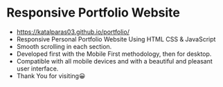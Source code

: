 # Responsive Portfolio Website
 
- https://katalparas03.github.io/portfolio/
- Responsive Personal Portfolio Website Using HTML CSS & JavaScript
- Smooth scrolling in each section.
- Developed first with the Mobile First methodology, then for desktop.
- Compatible with all mobile devices and with a beautiful and pleasant user interface.
-  Thank You for visiting😀



